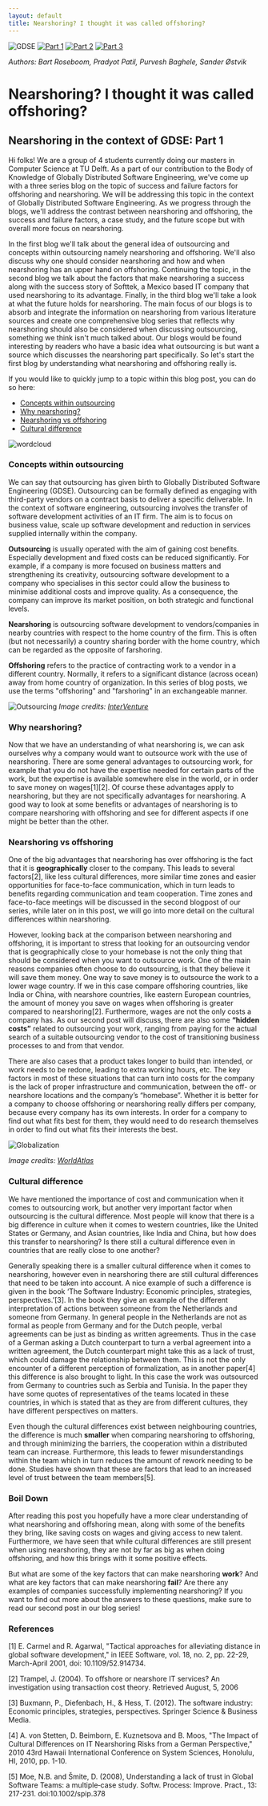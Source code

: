 ```yaml
---
layout: default
title: Nearshoring? I thought it was called offshoring?
---
```

![GDSE](https://img.shields.io/badge/GDSE-Outsourcing-brightgreen)
[![Part 1](https://img.shields.io/badge/-Part%201-red)](https://pradyot-09.github.io/GDSE2020/blog1)
[![Part 2](https://img.shields.io/badge/-Part%202-blue)](https://pradyot-09.github.io/GDSE2020/blog2)
[![Part 3](https://img.shields.io/badge/-Part%203-blue)](https://pradyot-09.github.io/GDSE2020/blog3)

*Authors: Bart Roseboom, Pradyot Patil, Purvesh Baghele, Sander Østvik*

# Nearshoring? I thought it was called offshoring?

## Nearshoring in the context of GDSE: Part 1

Hi folks! We are a group of 4 students currently doing our masters in Computer Science at TU Delft. As a part of our contribution to the Body of Knowledge of Globally Distributed Software Engineering, we've come up with a three series blog on the topic of success and failure factors for offshoring and nearshoring. We will be addressing this topic in the context of Globally Distributed Software Engineering. As we progress through the blogs, we'll address the contrast between nearshoring and offshoring, the success and failure factors, a case study, and the future scope but with overall more focus on nearshoring. 

In the first blog we'll talk about the general idea of outsourcing and concepts within outsourcing namely nearshoring and offshoring. We'll also discuss why one should consider nearshoring and how and when nearshoring has an upper hand on offshoring. Continuing the topic, in the second blog we talk about the factors that make nearshoring a success along with the success story of Softtek, a Mexico based IT company that used nearshoring to its advantage. Finally, in the third blog we'll take a look at what the future holds for nearshoring. The main focus of our blogs is to absorb and integrate the information on nearshoring from various literature sources and create one comprehensive blog series that reflects why nearshoring should also be considered when discussing outsourcing, something we think isn't much talked about. Our blogs would be found interesting by readers who have a basic idea what outsourcing is but want a source which discusses the nearshoring part specifically.
So let's start the first blog by understanding what nearshoring and offshoring really is.


If you would like to quickly jump to a topic within this blog post, you can do so here:
* [Concepts within outsourcing](#concepts-within-outsourcing)
* [Why nearshoring?](#why-nearshoring)
* [Nearshoring vs offshoring](#nearshoring-vs-offshoring)
* [Cultural difference](#cultural-difference)

![wordcloud](images/wordcloud.png)

### Concepts within outsourcing
We can say that outsourcing has given birth to Globally Distributed Software Engineering  (GDSE). Outsourcing can be formally defined as engaging with third-party vendors on a contract basis to deliver a specific deliverable. In the context of software engineering, outsourcing involves the transfer of software development activities of an IT firm. The aim is to focus on business value, scale up software development and reduction in services supplied internally within the company. 

**Outsourcing** is usually operated with the aim of gaining cost benefits. Especially development and fixed costs can be reduced significantly. For example, if a company is more focused on business matters and strengthening its creativity, outsourcing software development to a company who specialises in this sector could allow the business to minimise additional costs and improve quality. As a consequence, the company can improve its market position, on both strategic and functional levels.

**Nearshoring** is outsourcing software development to vendors/companies in nearby countries with respect to the home country of the firm. This is often (but not necessarily) a country sharing border with the home country, which can be regarded as the opposite of farshoring.

**Offshoring** refers to the practice of contracting work to a vendor in a different country. Normally, it refers to a significant distance (across ocean) away from home country of organization. In this series of blog posts, we use the terms "offshoring" and "farshoring" in an exchangeable manner.

![Outsourcing](images/outsourcing.png)
*Image credits: [InterVenture](https://www.interventure.info/blog/offshoring-nearshoring-onshoring-outsourcing-characteristics-differences/)*

### Why nearshoring?
Now that we have an understanding of what nearshoring is, we can ask ourselves why a company would want to outsource work with the use of nearshoring. There are some general advantages to outsourcing work, for example that you do not have the expertise needed for certain parts of the work, but the expertise is available somewhere else in the world, or in order to save money on wages[1][2]. Of course these advantages apply to nearshoring, but they are not specifically advantages for nearshoring. A good way to look at some benefits or advantages of nearshoring is to compare nearshoring with offshoring and see for different aspects if one might be better than the other.
 
### Nearshoring vs offshoring
One of the big advantages that nearshoring has over offshoring is the fact that it is **geographically** closer to the company. This leads to several factors[2], like less cultural differences, more similar time zones and easier opportunities for face-to-face communication, which in turn leads to benefits regarding communication and team cooperation. Time zones and face-to-face meetings will be discussed in the second blogpost of our series, while later on in this post, we will go into more detail on the cultural differences within nearshoring. 

However, looking back at the comparison between nearshoring and offshoring, it is important to stress that looking for an outsourcing vendor that is geographically close to your homebase is not the only thing that should be considered when you want to outsource work. One of the main reasons companies often choose to do outsourcing, is that they believe it will save them money. One way to save money is to outsource the work to a lower wage country. If we in this case compare offshoring countries, like India or China, with nearshore countries, like eastern European countries, the amount of money you save on wages when offshoring is greater compared to nearshoring[2].
Furthermore, wages are not the only costs a company has. As our second post will discuss, there are also some **“hidden costs”** related to outsourcing your work, ranging from paying for the actual search of a suitable outsourcing vendor to the cost of transitioning business processes to and from that vendor.

There are also cases that a product takes longer to build than intended, or work needs to be redone, leading to extra working hours, etc. The key factors in most of these situations that can turn into costs for the company is the lack of proper infrastructure and communication, between the off- or nearshore locations and the company’s “homebase”.
Whether it is better for a company to choose offshoring or nearshoring really differs per company, because every company has its own interests. In order for a company to find out what fits best for them, they would need to do research themselves in order to find out what fits their interests the best.

![Globalization](images/globalization2.png)

*Image credits: [WorldAtlas](https://www.worldatlas.com/articles/what-does-globalization-mean.html)*
 
### Cultural difference
We have mentioned the importance of cost and communication when it comes to outsourcing work, but another very important factor when outsourcing is the cultural difference. Most people will know that there is a big difference in culture when it comes to western countries, like the United States or Germany, and Asian countries, like India and China, but how does this transfer to nearshoring? Is there still a cultural difference even in countries that are really close to one another?

Generally speaking there is a smaller cultural difference when it comes to nearshoring, however even in nearshoring there are still cultural differences that need to be taken into account. A nice example of such a difference is given in the book ‘The Software Industry: Economic principles, strategies, perspectives.’[3]. In the book they give an example of the different interpretation of actions between someone from the Netherlands and someone from Germany. In general people in the Netherlands are not as formal as people from Germany and for the Dutch people, verbal agreements can be just as binding as written agreements. Thus in the case of a German asking a Dutch counterpart to turn a verbal agreement into a written agreement, the Dutch counterpart might take this as a lack of trust, which could damage the relationship between them. This is not the only encounter of a different perception of formalization, as in another paper[4] this difference is also brought to light. In this case the work was outsourced from Germany to countries such as Serbia and Tunisia. In the paper they have some quotes of representatives of the teams located in these countries, in which is stated that as they are from different cultures, they have different perspectives on matters. 

Even though the cultural differences exist between neighbouring countries, the difference is much **smaller** when comparing nearshoring to offshoring, and through minimizing the barriers, the cooperation within a distributed team can increase. Furthermore, this leads to fewer misunderstandings within the team which in turn reduces the amount of rework needing to be done. Studies have shown that these are factors that lead to an increased level of trust between the team members[5].

### Boil Down
After reading this post you hopefully have a more clear understanding of what nearshoring and offshoring mean, along with some of the benefits they bring, like saving costs on wages and giving access to new talent. Furthermore, we have seen that while cultural differences are still present when using nearshoring, they are not by far as big as when doing offshoring, and how this brings with it some positive effects.

But what are some of the key factors that can make nearshoring **work**? And what are key factors that can make nearshoring **fail**? Are there any examples of companies successfully implementing nearshoring? If you want to find out more about the answers to these questions, make sure to read our second post in our blog series!


### References

[1] E. Carmel and R. Agarwal, "Tactical approaches for alleviating distance in global software development," in IEEE Software, vol. 18, no. 2, pp. 22-29, March-April 2001, doi: 10.1109/52.914734.

[2] Trampel, J. (2004). To offshore or nearshore IT services? An investigation using transaction cost theory. Retrieved August, 5, 2006

[3] Buxmann, P., Diefenbach, H., & Hess, T. (2012). The software industry: Economic principles, strategies, perspectives. Springer Science & Business Media.

[4] A. von Stetten, D. Beimborn, E. Kuznetsova and B. Moos, "The Impact of Cultural Differences on IT Nearshoring Risks from a German Perspective," 2010 43rd Hawaii International Conference on System Sciences, Honolulu, HI, 2010, pp. 1-10.

[5] Moe, N.B. and Šmite, D. (2008), Understanding a lack of trust in Global Software Teams: a multiple‐case study. Softw. Process: Improve. Pract., 13: 217-231. doi:10.1002/spip.378
